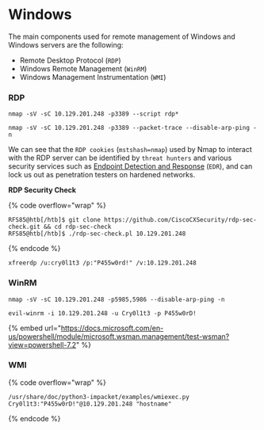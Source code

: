 # Windows

The main components used for remote management of Windows and Windows servers are the following:

* Remote Desktop Protocol (`RDP`)
* Windows Remote Management (`WinRM`)
* Windows Management Instrumentation (`WMI`)

### RDP

```
nmap -sV -sC 10.129.201.248 -p3389 --script rdp*
```

```
nmap -sV -sC 10.129.201.248 -p3389 --packet-trace --disable-arp-ping -n
```

We can see that the `RDP cookies` (`mstshash=nmap`) used by Nmap to interact with the RDP server can be identified by `threat hunters` and various security services such as [Endpoint Detection and Response](https://en.wikipedia.org/wiki/Endpoint\_detection\_and\_response) (`EDR`), and can lock us out as penetration testers on hardened networks.

**RDP Security Check**

{% code overflow="wrap" %}
```
RFS85@htb[/htb]$ git clone https://github.com/CiscoCXSecurity/rdp-sec-check.git && cd rdp-sec-check
RFS85@htb[/htb]$ ./rdp-sec-check.pl 10.129.201.248
```
{% endcode %}

```
xfreerdp /u:cry0l1t3 /p:"P455w0rd!" /v:10.129.201.248
```

### WinRM

```
nmap -sV -sC 10.129.201.248 -p5985,5986 --disable-arp-ping -n
```

```
evil-winrm -i 10.129.201.248 -u Cry0l1t3 -p P455w0rD!
```

{% embed url="https://docs.microsoft.com/en-us/powershell/module/microsoft.wsman.management/test-wsman?view=powershell-7.2" %}

### WMI

{% code overflow="wrap" %}
```
/usr/share/doc/python3-impacket/examples/wmiexec.py Cry0l1t3:"P455w0rD!"@10.129.201.248 "hostname"
```
{% endcode %}
